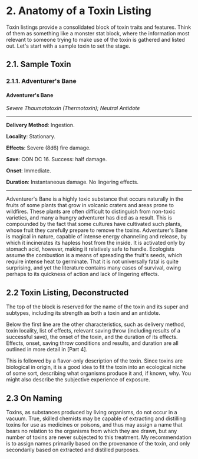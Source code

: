 # 2. Anatomy of a Toxin Listing

Toxin listings provide a consolidated block of toxin traits and features. Think of them as something like a monster stat block, where the information most relevant to someone trying to make use of the toxin is gathered and listed out. Let's start with a sample toxin to set the stage.

## 2.1. Sample Toxin

### 2.1.1. Adventurer's Bane

#### Adventurer's Bane

*Severe Thaumatotoxin (Thermotoxin); Neutral Antidote*
___
**Delivery Method**: Ingestion.

**Locality**: Stationary.

**Effects**: Severe (8d6) fire damage. 

**Save**: CON DC 16. Success: half damage.

**Onset**: Immediate.

**Duration**: Instantaneous damage. No lingering effects.
___
Adventurer's Bane is a highly toxic substance that occurs naturally in the fruits of some plants that grow in volcanic craters and areas prone to wildfires. These plants are often difficult to distinguish from non-toxic varieties, and many a hungry adventurer has died as a result. This is compounded by the fact that some cultures have cultivated such plants, whose fruit they carefully prepare to remove the toxins. Adventurer's Bane is magical in nature, capable of intense energy channeling and release, by which it incinerates its hapless host from the inside. It is activated only by stomach acid, however, making it relatively safe to handle. Ecologists assume the combustion is a means of spreading the fruit's seeds, which require intense heat to germinate. That it is not universally fatal is quite surprising, and yet the literature contains many cases of survival, owing perhaps to its quickness of action and lack of lingering effects.

## 2.2 Toxin Listing, Deconstructed

The top of the block is reserved for the name of the toxin and its super and subtypes, including its strength as both a toxin and an antidote. 

Below the first line are the other characteristics, such as delivery method, toxin locality, list of effects, relevant saving throw (including results of a successful save), the onset of the toxin, and the duration of its effects. Effects, onset, saving throw conditions and results, and duration are all outlined in more detail in [Part 4].

This is followed by a flavor-only description of the toxin. Since toxins are biological in origin, it is a good idea to fit the toxin into an ecological niche of some sort, describing what organisms produce it and, if known, why. You might also describe the subjective experience of exposure. 

## 2.3 On Naming

Toxins, as substances produced by living organisms, do not occur in a vacuum. True, skilled chemists may be capable of extracting and distilling toxins for use as medicines or poisons, and thus may assign a name that bears no relation to the organisms from which they are drawn, but any number of toxins are never subjected to this treatment. My recommendation is to assign names primarily based on the provenance of the toxin, and only secondarily based on extracted and distilled purposes.

